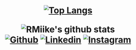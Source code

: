 <h1 align="center" >
  

[![Top Langs](https://github-readme-stats.vercel.app/api/top-langs/?username=Filipereislopes&layout=compact)](https://github.com/Filipereislopes/github-readme-stats)

![RMiike's github stats](https://github-readme-stats.vercel.app/api?username=Filipereislopes&show_icons=true&theme=dracula)    
[![Github](https://img.shields.io/badge/-Github-black?style=flat-square&logo=Github&logoColor=white&link=https://github.com/Filipereislopes)](https://github.com/Filipereislopes)
[![Linkedin](https://img.shields.io/badge/-Linkedin-informational?style=flat-square&logo=Linkedin&logoColor=white&link=https://www.linkedin.com/in/filipe-dos-reis-lopes-8b93771b4/)](https://www.linkedin.com/in/filipe-dos-reis-lopes-8b93771b4/)
[![Instagram](https://img.shields.io/badge/-Instagram-blueviolet?style=flat-square&logo=Instagram&logoColor=white&link=https://www.instagram.com/fil_reis/)](https://www.instagram.com/fil_reis/)  
  
</h1>


